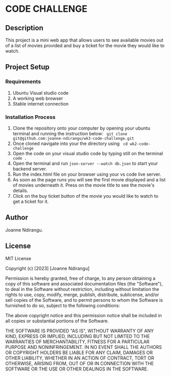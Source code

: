 # CODE CHALLENGE
## Description
This project is a mini web app that allows users to see available movies out of a list of movies provided and buy a ticket for the movie they would like to watch.

## Project Setup
### Requirements
1. Ubuntu Visual studio code
2. A working web browser
3. Stable internet connection

### Installation Process
1. Clone the repository onto your computer by opening your ubuntu terminal and running the instruction below:
``` git clone git@github.com:joanne-ndirangu/wk3-code-challenge.git```
2. Once cloned navigate into your the directory using
``` cd wk2-code-challenge```
3. Open the code on your visual studio code by typing still on the terminal
``` code .```
4. Open the terminal and run ```json-server --watch db.json``` to start your backend server.
5. Run the index.html file on your browser using your vs code live server.
6. As soon as the page runs you will see the first movie displayed and a list of movies underneath it. Press on the movie title to see the movie's details.
7. Click on the buy ticket button of the movie you would like to watch to get a ticket for it.

## Author
Joanne Ndirangu.

## License
MIT License

Copyright (c) [2023] [Joanne Ndirangu]

Permission is hereby granted, free of charge, to any person obtaining a copy of this software and associated documentation files (the "Software"), to deal in the Software without restriction, including without limitation the rights to use, copy, modify, merge, publish, distribute, sublicense, and/or sell copies of the Software, and to permit persons to whom the Software is furnished to do so, subject to the following conditions:

The above copyright notice and this permission notice shall be included in all copies or substantial portions of the Software.

THE SOFTWARE IS PROVIDED "AS IS", WITHOUT WARRANTY OF ANY KIND, EXPRESS OR IMPLIED, INCLUDING BUT NOT LIMITED TO THE WARRANTIES OF MERCHANTABILITY, FITNESS FOR A PARTICULAR PURPOSE AND NONINFRINGEMENT. IN NO EVENT SHALL THE AUTHORS OR COPYRIGHT HOLDERS BE LIABLE FOR ANY CLAIM, DAMAGES OR OTHER LIABILITY, WHETHER IN AN ACTION OF CONTRACT, TORT OR OTHERWISE, ARISING FROM, OUT OF OR IN CONNECTION WITH THE SOFTWARE OR THE USE OR OTHER DEALINGS IN THE SOFTWARE.